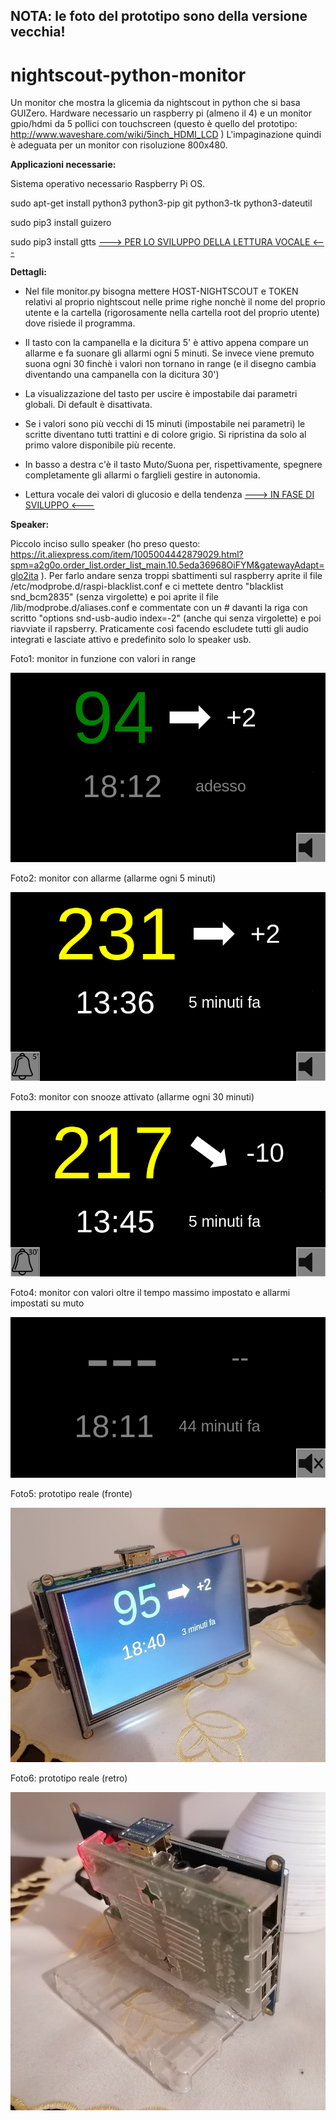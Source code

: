 <h2>NOTA: le foto del prototipo sono della versione vecchia!</h2>

# nightscout-python-monitor
Un monitor che mostra la glicemia da nightscout in python che si basa GUIZero. 
Hardware necessario un raspberry pi (almeno il 4) e un monitor gpio/hdmi da 5 pollici con touchscreen (questo è quello del prototipo: http://www.waveshare.com/wiki/5inch_HDMI_LCD )
L'impaginazione quindi è adeguata per un monitor con risoluzione 800x480.

<b>Applicazioni necessarie:</b>

Sistema operativo necessario Raspberry Pi OS.

sudo apt-get install python3 python3-pip git python3-tk python3-dateutil

sudo pip3 install guizero

sudo pip3 install gtts <u>---> PER LO SVILUPPO DELLA LETTURA VOCALE <---</u>

<b>Dettagli:</b>

- Nel file monitor.py bisogna mettere HOST-NIGHTSCOUT e TOKEN relativi al proprio nightscout nelle prime righe nonchè il nome del proprio utente e la cartella (rigorosamente nella cartella root del proprio utente) dove risiede il programma.

- Il tasto con la campanella e la dicitura 5' è attivo appena compare un allarme e fa suonare gli allarmi ogni 5 minuti. Se invece viene premuto suona ogni 30 finchè i valori non tornano in range (e il disegno cambia diventando una campanella con la dicitura 30')

- La visualizzazione del tasto per uscire è impostabile dai parametri globali. Di default è disattivata.

- Se i valori sono più vecchi di 15 minuti (impostabile nei parametri) le scritte diventano tutti trattini e di colore grigio. Si ripristina da solo al primo valore disponibile più recente.

- In basso a destra c'è il tasto Muto/Suona per, rispettivamente, spegnere completamente gli allarmi o farglieli gestire in autonomia.

- Lettura vocale dei valori di glucosio e della tendenza  <u>---> IN FASE DI SVILUPPO <---</u>

<b>Speaker:</b>

Piccolo inciso sullo speaker (ho preso questo: https://it.aliexpress.com/item/1005004442879029.html?spm=a2g0o.order_list.order_list_main.10.5eda36968OiFYM&gatewayAdapt=glo2ita ).
Per farlo andare senza troppi sbattimenti sul raspberry aprite il file /etc/modprobe.d/raspi-blacklist.conf e ci mettete dentro "blacklist snd_bcm2835" (senza virgolette) e poi aprite il file /lib/modprobe.d/aliases.conf e commentate con un # davanti la riga con scritto "options snd-usb-audio index=-2" (anche qui senza virgolette) e poi riavviate il rapsberry. Praticamente così facendo escludete tutti gli audio integrati e lasciate attivo e predefinito solo lo speaker usb.



Foto1: monitor in funzione con valori in range

![Screenshot](foto1.png)

Foto2: monitor con allarme (allarme ogni 5 minuti)

![Screenshot](foto3.png)

Foto3: monitor con snooze attivato (allarme ogni 30 minuti)

![Screenshot](foto4.png)

Foto4: monitor con valori oltre il tempo massimo impostato e allarmi impostati su muto

![Screenshot](foto5.png)

Foto5: prototipo reale (fronte)

![Screenshot](screenshot2.jpg)

Foto6: prototipo reale (retro)

![Screenshot](screenshot2bis.jpg)
